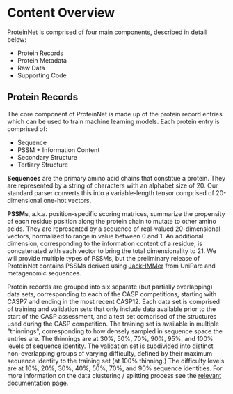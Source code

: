 # Content Overview
ProteinNet is comprised of four main components, described in detail below:
* Protein Records
* Protein Metadata
* Raw Data
* Supporting Code

## Protein Records
The core component of ProteinNet is made up of the protein record entries which can be used to train machine learning models. Each protein entry is comprised of:
* Sequence
* PSSM + Information Content
* Secondary Structure
* Tertiary Structure

**Sequences** are the primary amino acid chains that constitue a protein. They are represented by a string of characters with an alphabet size of 20. Our standard parser converts this into a variable-length tensor comprised of 20-dimensional one-hot vectors.

**PSSMs**, a.k.a. position-specific scoring matrices, summarize the propensity of each residue position along the protein chain to mutate to other amino acids. They are represented by a sequence of real-valued 20-dimensional vectors, normalized to range in value between 0 and 1. An additional dimension, corresponding to the information content of a residue, is concatenated with each vector to bring the total dimensionality to 21. We will provide multiple types of PSSMs, but the preliminary release of ProteinNet contains PSSMs derived using [JackHMMer](http://hmmer.org) from UniParc and metagenomic sequences.

Protein records are grouped into six separate (but partially overlapping) data sets, corresponding to each of the CASP competitions, starting with CASP7 and ending in the most recent CASP12. Each data set is comprised of training and validation sets that only include data available prior to the start of the CASP assessment, and a test set comprised of the structures used during the CASP competition. The training set is available in multiple "thinnings", corresponding to how densely sampled in sequence space the entries are. The thinnings are at 30%, 50%, 70%, 90%, 95%, and 100% levels of sequence identity. The validation set is subdivided into distinct non-overlapping groups of varying difficulty, defined by their maximum sequence identity to the training set (at 100% thinning.) The difficulty levels are at 10%, 20%, 30%, 40%, 50%, 70%, and 90% sequence identities. For more information on the data clustering / splitting process see the [relevant](splitting_methodology.md) documentation page.
